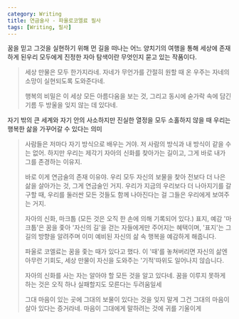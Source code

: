 ```yaml
---
category: Writing  
title: 연금술사 - 파울로코엘료 필사       
tags: [Writing, 필사]   
---  
```



꿈을 믿고 그것을 실현하기 위해 먼 길을 떠나는 어느 양치기의 여행을 통해 세상에 존재하게 된우리 모두에게 진정한 자아 탐색이란 무엇인지 묻고 있는 작품이다.

> 세상 만물은 모두 한가지라네. 자네가 무언가를 간절히 원할 때 온 우주는 자네의 소망이 실현되도록 도와준다네.
> 
> 행복의 비밀은 이 세상 모든 아름다움을 보는 것, 그리고 동시에 숟가락 속에 담긴 기름 두 방울을 잊지 않는 데 있다네.

자기 밖의 큰 세계와 자기 안의 사소하지만 진실한 열정을 모두 소홀하지 않을 때 우리는 행복한 삶을 가꾸어갈 수 있다는 의미
> 
> 사람들은 저마다 자기 방식으로 배우는 거야. 저 사람의 방식과 내 방식이 같을 수는 없어. 하지만 우리는 제각기 자아의 신화를 찾아가는 길이고, 그게 바로 내가 그를 존경하는 이유지.
> 
> 바로 이게 연금술의 존재 이유야. 우리 모두 자신의 보물을 찾아 전보다 더 나은 삶을 살아가는 것, 그게 연금술인 거지. 우리가 지금의 우리보다 더 나아지기를 갈구할 때, 우리를 둘러싼 모든 것들도 함께 나아진다는 걸 그들은 우리에게 보여주는 거지.
> 
> 자아의 신화, 마크툽 (모든 것은 오직 한 손에 의해 기록되어 있다.)
> 표지, 예감
> '마크툽'은 꿈을 좇아 '자신의 길'을 걷는 자들에게만 주어지는 혜택이며, '표지'는 그 길의 방향을 알려주며 이미 예비된 자신의 삶 속 행복을 예감하게 해줍니다. 
> 
> 파울로 코엘료는 꿈을 좇는 때가 있다고 했다. 이 '때'를 놓쳐버리면 자신의 삶엔 아무런 기회도, 세상 만물이 자신을 도와주는 '기적'따위도 일어나지 않습니다.
> 
> 자아의 신화를 사는 자는 알아야 할 모든 것을 알고 있다네. 꿈을 이루지 못하게 하는 것은 오직 하나 실패할지도 모른다는 두려움일세
> 
> 그대 마음이 있는 곳에 그대의 보물이 있다는 것을 잊지 말게
> 그건 그대의 마음이 살아 있다는 증거라네. 마음이 그대에게 말하려는 것에 귀를 기울이게
> 